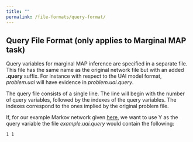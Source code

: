 ```yaml
---
title: ""
permalink: /file-formats/query-format/
---
```


Query File Format (only applies to Marginal MAP task)
-----------------------------------------------------

Query variables for marginal MAP inference are specified in a separate file. This file has the same name as the original network file but with an added **.query** suffix. For instance with respect to the UAI model format, _problem.uai_ will have evidence in _problem.uai.query_.

The query file consists of a single line. The line will begin with the number of query variables, followed by the indexes of the query variables. The indexes correspond to the ones implied by the original problem file.

If, for our example Markov network given [here](uaiformat.html), we want to use Y as the query variable the file _example.uai.query_ would contain the following:

```
1 1
```
